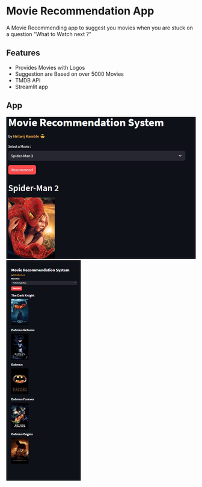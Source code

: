 
# Movie Recommendation App

A Movie Recommending app to suggest you movies when you are stuck on a question "What to Watch next ?"

## Features

- Provides Movies with Logos
- Suggestion are Based on over 5000 Movies
- TMDB API
- Streamlit app


## App

![closeup](movie_closeup.jpg)
![App](movie_app.jpg)
